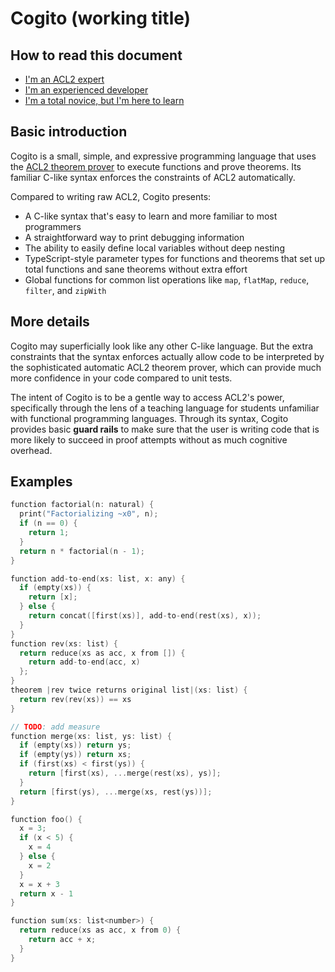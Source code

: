 # Cogito (working title)

## How to read this document

- [I'm an ACL2 expert](#background-for-acl2-experts)
- [I'm an experienced developer](#more-details)
- [I'm a total novice, but I'm here to learn](#basic-introduction)

## Basic introduction

Cogito is a small, simple, and expressive programming language that uses the
[ACL2 theorem prover](https://www.cs.utexas.edu/~moore/acl2/) to execute
functions and prove theorems. Its familiar C-like syntax enforces the
constraints of ACL2 automatically.

Compared to writing raw ACL2, Cogito presents:

- A C-like syntax that's easy to learn and more familiar to most programmers
- A straightforward way to print debugging information
- The ability to easily define local variables without deep nesting
- TypeScript-style parameter types for functions and theorems that set up total
  functions and sane theorems without extra effort
- Global functions for common list operations like `map`, `flatMap`, `reduce`,
  `filter`, and `zipWith`

## More details

Cogito may superficially look like any other C-like language. But the extra
constraints that the syntax enforces actually allow code to be interpreted by
the sophisticated automatic ACL2 theorem prover, which can provide much more
confidence in your code compared to unit tests.

The intent of Cogito is to be a gentle way to access ACL2's power, specifically
through the lens of a teaching language for students unfamiliar with functional
programming languages. Through its syntax, Cogito provides basic **guard rails**
to make sure that the user is writing code that is more likely to succeed in
proof attempts without as much cognitive overhead.

## Examples

```c
function factorial(n: natural) {
  print("Factorializing ~x0", n);
  if (n == 0) {
    return 1;
  }
  return n * factorial(n - 1);
}

function add-to-end(xs: list, x: any) {
  if (empty(xs)) {
    return [x];
  } else {
    return concat([first(xs)], add-to-end(rest(xs), x));
  }
}
function rev(xs: list) {
  return reduce(xs as acc, x from []) {
    return add-to-end(acc, x)
  };
}
theorem |rev twice returns original list|(xs: list) {
  return rev(rev(xs)) == xs
}

// TODO: add measure
function merge(xs: list, ys: list) {
  if (empty(xs)) return ys;
  if (empty(ys)) return xs;
  if (first(xs) < first(ys)) {
    return [first(xs), ...merge(rest(xs), ys)];
  }
  return [first(ys), ...merge(xs, rest(ys))];
}

function foo() {
  x = 3;
  if (x < 5) {
    x = 4
  } else {
    x = 2
  }
  x = x + 3
  return x - 1
}

function sum(xs: list<number>) {
  return reduce(xs as acc, x from 0) {
    return acc + x;
  }
}
```
